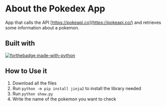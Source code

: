 # About the Pokedex App
App that calls the API [https://pokeapi.co](https://pokeapi.co/) and retrieves some information about a pokemon.

## Built with
[![forthebadge made-with-python](http://ForTheBadge.com/images/badges/made-with-python.svg)](https://www.python.org/)

## How to Use it
1. Download all the files
2. Run `python -m pip install jinja2` to install the library needed
3. Run `python show.py`
4. Write the name of the pokemon you want to check



